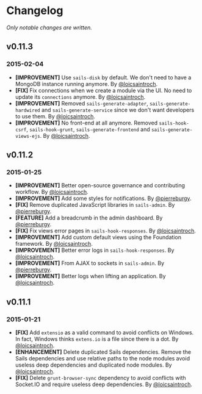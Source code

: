 # Changelog

*Only notable changes are written.*


## v0.11.3
### 2015-02-04

- **[IMPROVEMENT]** Use `sails-disk` by default. We don't need to have a MongoDB instance running anymore. By [@loicsaintroch](https://github.com/loicsaintroch).
- **[FIX]** Fix connections when we create a module via the UI. No need to update its `connections` anymore. By [@loicsaintroch](https://github.com/loicsaintroch).
- **[IMPROVEMENT]** Removed `sails-generate-adapter`, `sails-generate-hardwired` and `sails-generate-service` since we don't want developers to use them. By [@loicsaintroch](https://github.com/loicsaintroch).
- **[IMPROVEMENT]** No front-end at all anymore. Removed `sails-hook-csrf`, `sails-hook-grunt`, `sails-generate-frontend` and `sails-generate-views-ejs`. By [@loicsaintroch](https://github.com/loicsaintroch).


## v0.11.2
### 2015-01-25

- **[IMPROVEMENT]** Better open-source governance and contributing workflow. By [@loicsaintroch](https://github.com/loicsaintroch).
- **[IMPROVEMENT]** Add some styles for notifications. By [@pierreburgy](https://github.com/pierreburgy).
- **[FIX]** Remove duplicated JavaScript libraries in `sails-admin`. By [@pierreburgy](https://github.com/pierreburgy).
- **[FEATURE]** Add a breadcrumb in the admin dashboard. By [@pierreburgy](https://github.com/pierreburgy).
- **[FIX]** Fix views error pages in `sails-hook-responses`. By [@loicsaintroch](https://github.com/loicsaintroch).
- **[IMPROVEMENT]** Add custom default views using the Foundation framework. By [@loicsaintroch](https://github.com/loicsaintroch).
- **[IMPROVEMENT]** Better error logs in `sails-hook-responses`. By [@loicsaintroch](https://github.com/loicsaintroch).
- **[IMPROVEMENT]** From AJAX to sockets in `sails-admin`. By [@pierreburgy](https://github.com/pierreburgy).
- **[IMPROVEMENT]** Better logs when lifting an application. By [@loicsaintroch](https://github.com/loicsaintroch).


## v0.11.1
### 2015-01-21

- **[FIX]** Add `extensio` as a valid command to avoid conflicts on Windows. In fact, Windows thinks `extens.io` is a file since there is a dot. By [@loicsaintroch](https://github.com/loicsaintroch).
- **[ENHANCEMENT]** Delete duplicated Sails dependencies. Remove the Sails dependencies and use relative paths to the node modules avoid useless deep dependencies and duplicated node modules. By [@loicsaintroch](https://github.com/loicsaintroch).
- **[FIX]** Delete `grunt-browser-sync` dependency to avoid conflicts with Socket.IO and require useless deep dependencies. By [@loicsaintroch](https://github.com/loicsaintroch).
